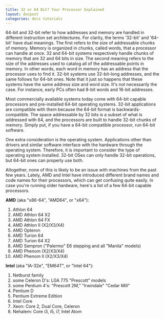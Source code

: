 ```yaml
---
title: 32 or 64 Bit? Your Processor Explained
layout: docpost
categories: docs tutorials
---
```


64-bit and 32-bit refer to how addresses and memory are handled in different instruction set architectures. For clarity, the terms '32-bit' and '64-bit' have dual meanings. The first refers to the size of addressable chunks of memory. Memory is organized in chunks, called words, that a processor can handle at once. 32 and 64-bit systems respectively handle chunks of memory that are 32 and 64 bits in size. The second meaning refers to the size of the addresses used to catalog all of the addressable points in memory. In other words, each word in memory has an address that the processor uses to find it. 32-bit systems use 32-bit-long addresses, and the same follows for 64-bit ones. Note that it just so happens that these systems have the same address size and word size. It's not necessarily the case. For instance, early PCs often had 8-bit words and 16-bit addresses.  

Most commercially available systems today come with 64-bit capable processors and pre-installed 64-bit operating systems. 32-bit applications are compatible with them because the 64-bit format is backwards-compatible. The space addressable by 32 bits is a subset of what is addressed with 64, and the processors are built to handle 32-bit chunks of memory. Simply put, if you have a 64-bit compatible processor, run 64-bit software.  

One extra consideration is the operating system. Applications other than drivers and similar software interface with the hardware through the operating system. Therefore, it is important to consider the type of operating system installed. 32-bit OSes can only handle 32-bit operations, but 64-bit ones can properly use both.  

Altogether, none of this is likely to be an issue with machines from the past few years. Lately, AMD and Intel have introduced different brand names and code names for their processors, which can get confusing quite easily. In case you're running older hardware, here's a list of a few 64-bit capable processors.

<div class="col-md-6">  
<strong>AMD</strong> (aka "x86-64", "AMD64", or "x64"):  
<ol>
   <li> Athlon 64  </li>
   <li> AMD Athlon 64 X2 </li>
   <li> AMD Athlon 64 FX </li>
   <li> AMD Athlon II (X2/X3/X4) </li>
   <li> AMD Opteron </li>
   <li> AMD Turion 64 </li>
   <li> AMD Turion 64 X2 </li>
   <li> AMD Sempron ("Palermo" E6 stepping and all "Manila" models) </li>
   <li> AMD Phenom (X2/X3/X4) </li>
   <li> AMD Phenom II (X2/X3/X4) </li>
</ol>
</div>

<div class="col-md-6">  
<strong>Intel</strong> (aka "IA-32e", "EM64T", or "Intel 64"):   
<ol>
   <li> Netburst family </li>
   <li> some Celeron D's: LGA 775 "Prescott" models </li>
   <li> some Pentium 4's: "Prescott 2M," "Irwindale" "Cedar Mill" </li>
   <li> Pentium D </li>
   <li> Pentium Extreme Edition </li>
   <li> Intel Core </li>
   <li> Xeon: Core 2, Dual Core, Celeron </li>
   <li> Nehalem: Core i3, i5, i7, Intel Atom </li>
</ol>
</div>
